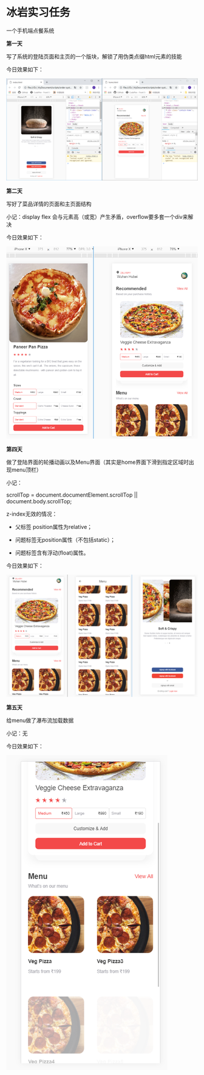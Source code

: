 # 冰岩实习任务
一个手机端点餐系统

**第一天**

写了系统的登陆页面和主页的一个版块，解锁了用伪类点缀html元素的技能

今日效果如下：

![](picOfProgress/firstday.png)


**第二天**

写好了菜品详情的页面和主页面结构

小记：display flex 会与元素高（或宽）产生矛盾，overflow要多套一个div来解决

今日效果如下：

![](picOfProgress/secondday.png)


**第四天**

做了登陆界面的轮播动画以及Menu界面（其实是home界面下滑到指定区域时出现menu顶栏）

小记：

scrollTop = document.documentElement.scrollTop || document.body.scrollTop;

z-index无效的情况：

* 父标签 position属性为relative；

* 问题标签无position属性（不包括static）；

* 问题标签含有浮动(float)属性。

今日效果如下：

![](picOfProgress/fourthday.png)


**第五天**

给menu做了瀑布流加载数据

小记：无

今日效果如下：

![](picOfProgress/fifthday.png)